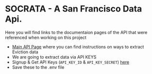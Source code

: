 # SOCRATA - A San Francisco Data Api.
Here you will find links to the documentaion pages of the API that were referenced when working on this project
* [Main API Page](https://dev.socrata.com/foundry/data.sfgov.org/5cei-gny5) where you can find instructions on ways to extract Eviction data
* We are going to extract data via API KEYS
* Signup & Get API Keys (`API_KEY_ID` & `API_KEY_SECRET`) [here](https://data.sfgov.org/profile/edit/developer_settings)
* Save these to the .env file